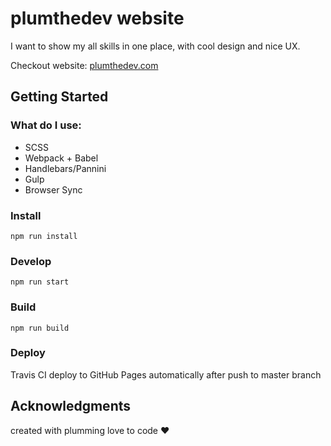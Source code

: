 # plumthedev website
I want to show my all skills in one place, with cool design and nice UX.
>
Checkout website: [plumthedev.com](https://plumthedev.com)
## Getting Started

### What do I use:
- SCSS
- Webpack + Babel
- Handlebars/Pannini
- Gulp
- Browser Sync
### Install
```
npm run install
```
### Develop
```
npm run start
```
### Build
```
npm run build
```
### Deploy
Travis CI deploy to GitHub Pages automatically after push to master branch

## Acknowledgments
created with plumming love to code ❤